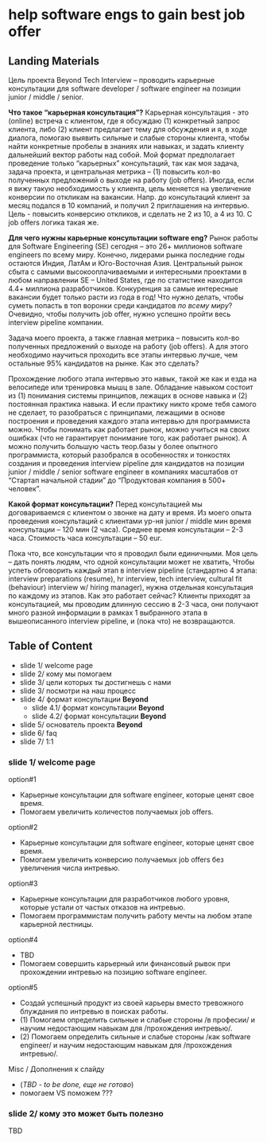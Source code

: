 # help software engs to gain best job offer

## Landing Materials

Цель проекта Beyond Tech Interview – проводить карьерные консультации для software developer / software engineer на позиции junior / middle / senior.

**Что такое “карьерная консультация”?** 
Карьерная консультация - это (online) встреча с клиентом, где я обсуждаю (1) конкретный запрос клиента, либо (2) клиент предлагает тему для обсуждения и я, в ходе диалога, помогаю выявить сильные и слабые стороны клиента, чтобы найти конкретные пробелы в знаниях или навыках, и задать клиенту дальнейший вектор работы над собой. Мой формат предполагает проведение только “карьерных” консультаций, так как моя задача, задача проекта, и центральная метрика – (1) повысить кол-во полученных предложений о выходе на работу (job offers). Иногда, если я вижу такую необходимость у клиента, цель меняется на увеличение конверсии по откликам на вакансии. Напр. до консультаций клиент за месяц подался в 10 компаний, и получил 2 приглашения на интервью. Цель - повысить конверсию откликов, и сделать не 2 из 10, а 4 из 10. С job offers логика такая же. 

**Для чего нужны карьерные консультации software eng?** 
Рынок работы для Software Engineering (SE) сегодня – это 26+ миллионов software engineers по всему миру. Конечно, лидерами рынка последние годы остаются Индия, ЛатАм и Юго-Восточная Азия. Центральный рынок сбыта с самыми высокооплачиваемыми и интересными проектами в любом направлении SE – United States, где по статистике находится 4.4+ миллиона разработчиков. Конкуренция за самые интересные вакансии будет только расти из года в год! Что нужно делать, чтобы суметь попасть в топ воронки среди кандидатов *по всему миру*? Очевидно, чтобы получить job offer, нужно успешно пройти весь interview pipeline компании.

Задача моего проекта, а также главная метрика – повысить кол-во полученных предложений о выходе на работу (job offers). А для этого необходимо научиться проходить все этапы интервью лучше, чем остальные 95% кандидатов на рынке. Как это сделать?

Прохождение любого этапа интервью это навык, такой же как и езда на велосипеде или тренировка мышц в зале. Обладание навыком состоит из (1) понимания системы принципов, лежащих в основе навыка и (2) постоянная практика навыка. И если практику никто кроме тебя самого не сделает, то разобраться с принципами, лежащими в основе построения и проведения каждого этапа интервью для программиста можно. Чтобы понимать как работает рынок, можно учиться на своих ошибках (что не гарантирует понимание того, как работает рынок). А можно получить большую часть теор.базы у более опытного программиста, который разобрался в особенностях и тонкостях создания и проведения interview pipeline для кандидатов на позиции junior / middle / senior software engineer в компаниях масштабов от “Стартап начальной стадии” до “Продуктовая компания в 500+ человек”.

**Какой формат консультации?** 
Перед консультацией мы договариваемся с клиентом о звонке на дату и время. Из моего опыта проведения консультаций с клиентами ур-ня junior / middle мин время консультации – 120 мин (2 часа). Среднее время консультации – 2-3 часа. Стоимость часа консультации – 50 eur.

Пока что, все консультации что я проводил были единичными. Моя цель – дать понять людям, что одной консультации может не хватить, Чтобы успеть обговорить каждый этап в interview pipeline (стандартно 4 этапа: interview preparations (resume), hr interview, tech interview, cultural fit (behaviour) interview w/ hiring manager), нужна отдельная консультация по каждому из этапов. Как это работает сейчас? Клиенты приходят за консультацией, мы проводим длинную сессию в 2-3 часа, они получают много разной информации в рамках 1 выбранного этапа в вышеописанного interview pipeline, и (пока что) не возвращаются.

## Table of Content
- slide 1/ welcome page
- slide 2/ кому мы помогаем 
- slide 3/ цели которых ты достигнешь с нами 
- slide 3/ посмотри на наш процесс 
- slide 4/ формат консультации **Beyond** 
  - slide 4.1/ формат консультации **Beyond** 
  - slide 4.2/ формат консультации **Beyond** 
- slide 5/ основатель проекта **Beyond** 
- slide 6/ faq
- slide 7/ 1:1

### slide 1/ welcome page

option#1
- Карьерные консультации для software engineer, которые ценят свое время.
- Помогаем увеличить количестов получаемых job offers.

option#2
- Карьерные консультации для software engineer, которые ценят свое время.
- Помогаем увеличить конверсию получаемых job offers без увеличения числа интревью.

option#3
- Карьерные консультации для разработчиков любого уровня, которые устали от частых отказов на интревью.
- Помогаем программистам получить работу мечты на любом этапе карьерной лестницы.

option#4
- TBD
- Помогаем совершить карьерный или финансовый рывок при прохождении интревью на позицию software engineer.

option#5
- Создай успешный продукт из своей карьеры вместо тревожного блуждания по интревью в поисках работы.
- (1) Помогаем определить сильные и слабые стороны /в професии/ и научим недостающим навыкам для /прохождения интревью/.
- (2) Помогаем определить сильные и слабые стороны /как software engineer/ и научим недостающим навыкам для /прохождения интревью/.

Misc / Дополнения к слайду
- (*TBD - to be done, еще не готово*)
- помогаем VS поможем ???

### slide 2/ кому это может быть полезно

TBD
